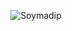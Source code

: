 <p align="center">

  <img src="assets/readme.gif" alt="Soymadip">

</p>



<!--
How to make this gif?
Easiest way:-

I made mine with https://bit.ly/GitPro07
Then i recorded my screen with OBS..
Now copy that file to android/iOS and convert to gif with any video tool. (I used inshot)
-->













